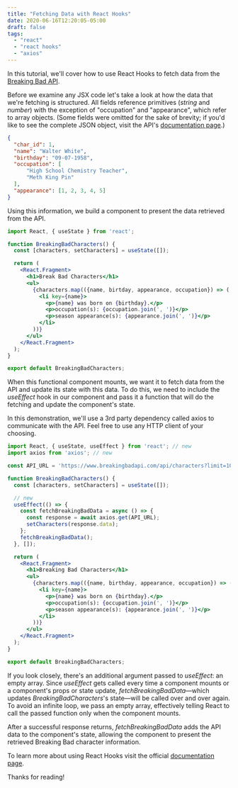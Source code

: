 ```yaml
---
title: "Fetching Data with React Hooks"
date: 2020-06-16T12:20:05-05:00
draft: false
tags:
  - "react"
  - "react hooks"
  - "axios"
---
```


In this tutorial, we'll cover how to use React Hooks to fetch data from the [Breaking Bad API](https://breakingbadapi.com).

Before we examine any JSX code let's take a look at how the data that we're fetching is structured.
All fields reference primitives (*string* and *number*) with the exception of "occupation" and "appearance",
which refer to array objects. (Some fields were omitted for the sake of brevity; if you'd like to see the complete
JSON object, visit the API's [documentation page](https://breakingbadapi.com/documentation).)

```json
{
  "char_id": 1,
  "name": "Walter White",
  "birthday": "09-07-1958",
  "occupation": [
      "High School Chemistry Teacher",
      "Meth King Pin"
  ],
  "appearance": [1, 2, 3, 4, 5]
}
```

Using this information, we build a component to present the data retrieved from the API.

```jsx
import React, { useState } from 'react';

function BreakingBadCharacters() {
  const [characters, setCharacters] = useState([]);

  return (
    <React.Fragment>
      <h1>Break Bad Characters</h1>
      <ul>
        {characters.map(({name, birtday, appearance, occupation}) => (
          <li key={name}>
            <p>{name} was born on {birthday}.</p>
            <p>occupation(s): {occupation.join(', ')}</p>
            <p>season appearance(s): {appearance.join(', ')}</p>
          </li>
        ))}
      </ul>
    </React.Fragment>
  );
}

export default BreakingBadCharacters;
```

When this functional component mounts, we want it to fetch data from the API and update its state with this data.
To do this, we need to include the *useEffect* hook in our component and pass it a function that will do the fetching
and update the component's state.

In this demonstration, we'll use a 3rd party dependency called
axios to communicate with the API. Feel free to use any HTTP client of your choosing.

```jsx
import React, { useState, useEffect } from 'react'; // new
import axios from 'axios'; // new

const API_URL = 'https://www.breakingbadapi.com/api/characters?limit=10'; // new

function BreakingBadCharacters() {
  const [characters, setCharacters] = useState([]);

  // new
  useEffect(() => {
    const fetchBreakingBadData = async () => {
      const response = await axios.get(API_URL);
      setCharacters(response.data);
    };
    fetchBreakingBadData();
  }, []);

  return (
    <React.Fragment>
      <h1>Breaking Bad Characters</h1>
      <ul>
        {characters.map(({name, birthday, appearance, occupation}) => (
          <li key={name}>
            <p>{name} was born on {birthday}.</p>
            <p>occupation(s): {occupation.join(', ')}</p>
            <p>season appearance(s): {appearance.join(', ')}</p>
          </li>
        ))}
      </ul>
    </React.Fragment>
  );
}

export default BreakingBadCharacters;
```

If you look closely, there's an additional argument passed to *useEffect*: an empty array. Since *useEffect*
gets called every time a component mounts or a component's props or state update, *fetchBreakingBadData*&mdash;which updates
*BreakingBadCharacters*'s state&mdash;will be called over and over again. To avoid an infinite loop, we pass an empty array, effectively
telling React to call the passed function only when the component mounts.

After a successful response returns, *fetchBreakingBadData* adds the API data to the component's state, allowing the component to present
the retrieved Breaking Bad character information.

To learn more about using React Hooks visit the official [documentation page](https://reactjs.org/docs/hooks-intro.html).

Thanks for reading!
